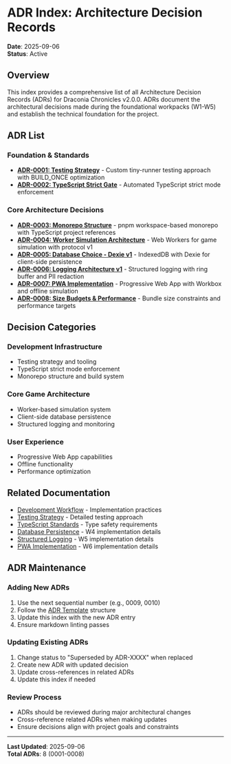 <!-- markdownlint-disable -->

# ADR Index: Architecture Decision Records

**Date**: 2025-09-06  
**Status**: Active

## Overview

This index provides a comprehensive list of all Architecture Decision Records (ADRs) for Draconia Chronicles v2.0.0. ADRs document the architectural decisions made during the foundational workpacks (W1-W5) and establish the technical foundation for the project.

## ADR List

### Foundation & Standards

- **[ADR-0001: Testing Strategy](./0001-testing-strategy.md)** - Custom tiny-runner testing approach with BUILD_ONCE optimization
- **[ADR-0002: TypeScript Strict Gate](./0002-typescript-strict-gate.md)** - Automated TypeScript strict mode enforcement

### Core Architecture Decisions

- **[ADR-0003: Monorepo Structure](./0003-monorepo.md)** - pnpm workspace-based monorepo with TypeScript project references
- **[ADR-0004: Worker Simulation Architecture](./0004-worker-sim.md)** - Web Workers for game simulation with protocol v1
- **[ADR-0005: Database Choice - Dexie v1](./0005-dexie-v1.md)** - IndexedDB with Dexie for client-side persistence
- **[ADR-0006: Logging Architecture v1](./0006-logging-v1.md)** - Structured logging with ring buffer and PII redaction
- **[ADR-0007: PWA Implementation](./0007-pwa.md)** - Progressive Web App with Workbox and offline simulation
- **[ADR-0008: Size Budgets & Performance](./0008-size-budgets.md)** - Bundle size constraints and performance targets

## Decision Categories

### **Development Infrastructure**
- Testing strategy and tooling
- TypeScript strict mode enforcement
- Monorepo structure and build system

### **Core Game Architecture**
- Worker-based simulation system
- Client-side database persistence
- Structured logging and monitoring

### **User Experience**
- Progressive Web App capabilities
- Offline functionality
- Performance optimization

## Related Documentation

- [Development Workflow](../engineering/development-workflow.md) - Implementation practices
- [Testing Strategy](../engineering/testing.md) - Detailed testing approach
- [TypeScript Standards](../engineering/typescript.md) - Type safety requirements
- [Database Persistence](../engineering/database-persistence.md) - W4 implementation details
- [Structured Logging](../engineering/structured-logging.md) - W5 implementation details
- [PWA Implementation](../engineering/pwa-implementation.md) - W6 implementation details

## ADR Maintenance

### Adding New ADRs

1. Use the next sequential number (e.g., 0009, 0010)
2. Follow the [ADR Template](./TEMPLATE.md) structure
3. Update this index with the new ADR entry
4. Ensure markdown linting passes

### Updating Existing ADRs

1. Change status to "Superseded by ADR-XXXX" when replaced
2. Create new ADR with updated decision
3. Update cross-references in related ADRs
4. Update this index if needed

### Review Process

- ADRs should be reviewed during major architectural changes
- Cross-reference related ADRs when making updates
- Ensure decisions align with project goals and constraints

---

**Last Updated**: 2025-09-06  
**Total ADRs**: 8 (0001-0008)
